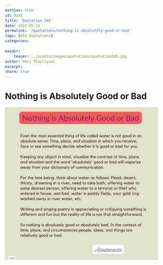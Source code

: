 ```yaml
---
mathjax: true
id: 9145
title: 'Quotation 145'
date: 2022-05-18
permalink: '/quotations/nothing-is-absolutely-good-or-bad'
tags: [WIA Quotations] 
categories: 

header:
    teaser: ../assets/images/quotations/quotation145.jpg
author: Hari Thapliyaal 
excerpt:
share: true 
---
```


# Nothing is Absolutely Good or Bad

![Nothing is Absolutely Good or Bad](../assets/images/quotations/quotation145.jpg)
